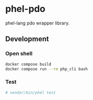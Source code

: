 # phel-pdo
phel-lang pdo wrapper library.





## Development

### Open shell

```bash
docker compose build
docker compose run --rm php_cli bash
```

### Test

```bash
# vendor/bin/phel test
```

